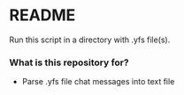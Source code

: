 # README #

Run this script in a directory with .yfs file(s). 

### What is this repository for? ###

* Parse .yfs file chat messages into text file



